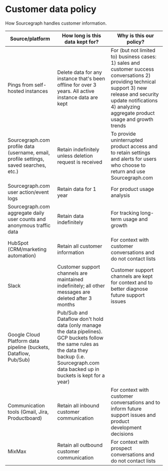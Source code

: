 # Customer data policy
How Sourcegraph handles customer information.


| Source/platform                                                      | How long is this data kept for?                                                                                                                                                                              | Why is this our policy?                                                                                                                                                                        |
|----------------------------------------------------------------------|--------------------------------------------------------------------------------------------------------------------------------------------------------------------------------------------------------------|------------------------------------------------------------------------------------------------------------------------------------------------------------------------------------------------|
| Pings from self\-hosted instances                                    | Delete data for any instance that's been offline for over 3 years\. All active instance data are kept                                                                                                        | For \(but not limited to\) business cases: 1\) sales and customer success conversations 2\) providing technical support 3\) new release and security update notifications 4\) analyzing aggregate product usage and growth trends  |
| Sourcegraph\.com profile data \(username, email, profile settings, saved searches, etc.\) | Retain indefinitely unless deletion request is received | To provide uninterrupted product access and to retain settings and alerts for users who choose to return and use Sourcegraph.com |
| Sourcegraph\.com user action/event logs | Retain data for 1 year | For product usage analysis |
| Sourcegraph\.com aggregate daily user counts and anonymous traffic data | Retain data indefinitely | For tracking long-term usage and growth |
| HubSpot \(CRM/marketing automation\)                                 | Retain all customer information                                                                                                                                                                              | For context with customer conversations and do not contact lists                                                                                                                               |
| Slack                                                                | Customer support channels are maintained indefinitely; all other messages are deleted after 3 months                                                                                                                      | Customer support channels are kept for context and to better diagnose future support issues                                                                                                            |
| Google Cloud Platform data pipeline \(buckets, Dataflow, Pub/Sub\) | Pub/Sub and Dataflow don't hold data \(only manage the data pipelines\)\. GCP buckets follow the same rules as the data they backup \(i\.e\. Sourcegraph\.com data backed up in buckets is kept for a year\) |                                                                                                                                                                                                |
| Communication tools \(Gmail, Jira, Productboard\)                  | Retain all inbound customer communication                                                                                                                                                                    |        For context with customer conversations and to inform future support issues and product development decisions                                                                                                                                                                                        |
| MixMax                                                        | Retain all outbound customer communication                                                                                                                                                             |  For context with prospect conversations and do not contact lists

